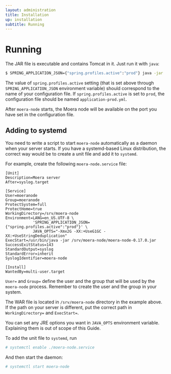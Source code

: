 ```yaml
---
layout: administration
title: Installation
up: installation
subtitle: Running
---
```


# Running

The JAR file is executable and contains Tomcat in it. Just run it with `java`:

```bash
$ SPRING_APPLICATION_JSON={"spring.profiles.active":"prod"} java -jar ./moera-node-0.17.0.jar
```

The value of `spring.profiles.active` setting (that is set above through
`SPRING_APPLICATION_JSON` environment variable) should correspond to the name of
your configuration file. If `spring.profiles.active` is set to `prod`,
the configuration file should be named `application-prod.yml`.

After `moera-node` starts, the Moera node will be available on the port you have
set in the configuration file.

## Adding to systemd

You need to write a script to start `moera-node` automatically as a daemon when
your server starts. If you have a systemd-based Linux distribution, the correct way
would be to create a unit file and add it to `systemd`.

For example, create the following `moera-node.service` file:

```
[Unit]
Description=Moera server
After=syslog.target

[Service]
User=moeranode
Group=moeranode
ProtectSystem=full
ProtectHome=true
WorkingDirectory=/srv/moera-node
Environment=LANG=en_US.UTF-8 \
            'SPRING_APPLICATION_JSON={"spring.profiles.active":"prod"}' \
            JAVA_OPTS="-Xmx2G -XX:+UseG1GC -XX:+UseStringDeduplication"
ExecStart=/usr/bin/java -jar /srv/moera-node/moera-node-0.17.0.jar
SuccessExitStatus=143
StandardOutput=syslog
StandardError=inherit
SyslogIdentifier=moera-node

[Install]
WantedBy=multi-user.target
```

`User=` and `Group=` define the user and the group that will be used by
the `moera-node` process. Remember to create the user and the group in your
system.

The WAR file is located in `/srv/moera-node` directory in the example above. If
the path on your server is different, put the correct path in `WorkingDirectory=`
and `ExecStart=`.

You can set any JRE options you want in `JAVA_OPTS` environment variable.
Explaining them is out of scope of this Guide.

To add the unit file to `systemd`, run

```bash
# systemctl enable ./moera-node.service
```

And then start the daemon:

```bash
# systemctl start moera-node
```
